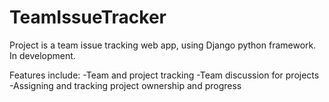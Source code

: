# TeamIssueTracker
Project is a team issue tracking web app, using Django python framework. In development.

Features include:
-Team and project tracking
-Team discussion for projects
-Assigning and tracking project ownership and progress
